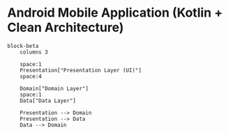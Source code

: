 # Android Mobile Application (Kotlin + Clean Architecture)

```mermaid
block-beta
    columns 3
    
    space:1
    Presentation["Presentation Layer (UI)"]
    space:4
    
    Domain["Domain Layer"]
    space:1
    Data["Data Layer"]
    
    Presentation --> Domain
    Presentation --> Data  
    Data --> Domain
```
